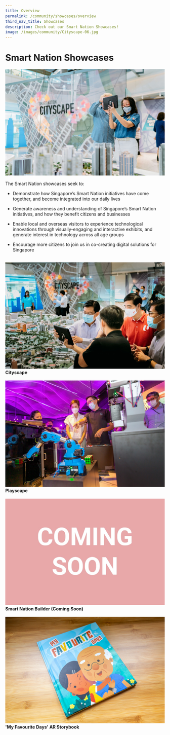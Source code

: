```yaml
---
title: Overview
permalink: /community/showcases/overview
third_nav_title: Showcases
description: Check out our Smart Nation Showcases!
image: /images/community/Cityscape-06.jpg
---
```

# Smart Nation Showcases
![Alt text for image on Isomer site](/images/community/Cityscape-06.jpg)

The Smart Nation showcases seek to:

* Demonstrate how Singapore’s Smart Nation initiatives have come together, and become integrated into our daily lives

* Generate awareness and understanding of Singapore’s Smart Nation initiatives, and how they benefit citizens and businesses

* Enable local and overseas visitors to experience technological innovations through visually-engaging and interactive exhibits, and generate interest in technology across all age groups

* Encourage more citizens to join us in co-creating digital solutions for Singapore



<br>
<div class="row">  
  <div class="col"> 
    <a href="/community/showcases/cityscape"><img src="/images/community/Cityscape-01.jpeg"></a><br>
    <div class="header"><b>Cityscape</b></div><br>
  </div>
  	<div class="col"> 
      <a href="/community/showcases/playscape">  <img src="/images/community/Playscape_Rubik.jpg"></a><br>
      <div class="header"><b>Playscape</b></div>  <br>
  </div>
 </div>
 <div class="row">  
     <div class="col"> 
    <a href="/community/showcases/sn-builder"><img src="/images/community/coming-soon.jpg"></a><br>
     <div class="header"><b>Smart Nation Builder (Coming Soon)</b></div><br>
  </div>
     <div class="col"> 
      <a href="/community/showcases/myfavouritedays"><img src="/images/community/MyFavouriteDays.jpg"></a><br>
       <div class="header"><b>'My Favourite Days' AR Storybook</b></div><br>
  </div>